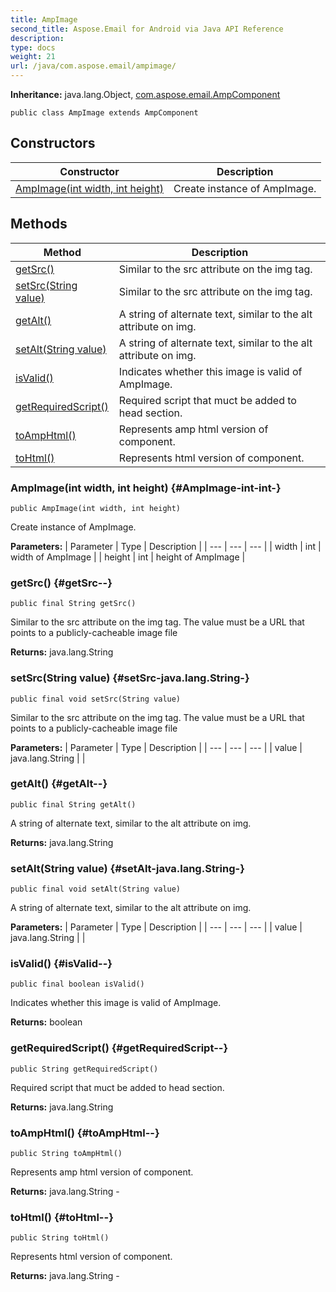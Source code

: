```yaml
---
title: AmpImage
second_title: Aspose.Email for Android via Java API Reference
description:  
type: docs
weight: 21
url: /java/com.aspose.email/ampimage/
---
```

**Inheritance:**
java.lang.Object, [com.aspose.email.AmpComponent](../../com.aspose.email/ampcomponent)
```
public class AmpImage extends AmpComponent
```
## Constructors

| Constructor | Description |
| --- | --- |
| [AmpImage(int width, int height)](#AmpImage-int-int-) | Create instance of AmpImage. |
## Methods

| Method | Description |
| --- | --- |
| [getSrc()](#getSrc--) | Similar to the src attribute on the img tag. |
| [setSrc(String value)](#setSrc-java.lang.String-) | Similar to the src attribute on the img tag. |
| [getAlt()](#getAlt--) | A string of alternate text, similar to the alt attribute on img. |
| [setAlt(String value)](#setAlt-java.lang.String-) | A string of alternate text, similar to the alt attribute on img. |
| [isValid()](#isValid--) | Indicates whether this image is valid of AmpImage. |
| [getRequiredScript()](#getRequiredScript--) | Required script that muct be added to head section. |
| [toAmpHtml()](#toAmpHtml--) | Represents amp html version of component. |
| [toHtml()](#toHtml--) | Represents html version of component. |
### AmpImage(int width, int height) {#AmpImage-int-int-}
```
public AmpImage(int width, int height)
```


Create instance of AmpImage.

**Parameters:**
| Parameter | Type | Description |
| --- | --- | --- |
| width | int | width of AmpImage |
| height | int | height of AmpImage |

### getSrc() {#getSrc--}
```
public final String getSrc()
```


Similar to the src attribute on the img tag. The value must be a URL that points to a publicly-cacheable image file

**Returns:**
java.lang.String
### setSrc(String value) {#setSrc-java.lang.String-}
```
public final void setSrc(String value)
```


Similar to the src attribute on the img tag. The value must be a URL that points to a publicly-cacheable image file

**Parameters:**
| Parameter | Type | Description |
| --- | --- | --- |
| value | java.lang.String |  |

### getAlt() {#getAlt--}
```
public final String getAlt()
```


A string of alternate text, similar to the alt attribute on img.

**Returns:**
java.lang.String
### setAlt(String value) {#setAlt-java.lang.String-}
```
public final void setAlt(String value)
```


A string of alternate text, similar to the alt attribute on img.

**Parameters:**
| Parameter | Type | Description |
| --- | --- | --- |
| value | java.lang.String |  |

### isValid() {#isValid--}
```
public final boolean isValid()
```


Indicates whether this image is valid of AmpImage.

**Returns:**
boolean
### getRequiredScript() {#getRequiredScript--}
```
public String getRequiredScript()
```


Required script that muct be added to head section.

**Returns:**
java.lang.String
### toAmpHtml() {#toAmpHtml--}
```
public String toAmpHtml()
```


Represents amp html version of component.

**Returns:**
java.lang.String - 
### toHtml() {#toHtml--}
```
public String toHtml()
```


Represents html version of component.

**Returns:**
java.lang.String - 
